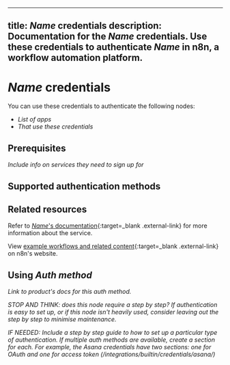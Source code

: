 <!--
# How to use this template

1. Make a new branch. If working on an internal ticket, include it at the start of the name. For example, DOC-123-feature-summary.
2. Create a new file, or find the file you want to edit, in integrations/builtin/credentials/. If creating a new file, the name should be the integration name.
3. Copy the template into the file (don't copy this comment).
4. Placeholder text is in _italic_ or between <>. Make sure to replace it! 
5. Before publishing, delete any comments.

Use the style guide: https://github.com/n8n-io/n8n-docs/wiki
You can find more info on working with the docs project in the README: https://github.com/n8n-io/n8n-docs/blob/main/README.md

-->

<!--
Set the meta title and meta description in the frontmatter
-->

---
title: _Name_ credentials
description: Documentation for the _Name_ credentials. Use these credentials to authenticate _Name_ in n8n, a workflow automation platform.
---

<!-- 
The title should be the name of the integration.
Match the brand name exactly. For example, GitHub NOT Github
-->
# _Name_ credentials

You can use these credentials to authenticate the following nodes:

* _List of apps_
* _That use these credentials_

## Prerequisites

_Include info on services they need to sign up for_

## Supported authentication methods

## Related resources

<!-- add a link to the service's documentation. This should usually go direct to the API credential docs -->
Refer to [_Name_'s documentation](){:target=_blank .external-link} for more information about the service.


<!-- If this is a credential-only node, add a link to the node page on n8n's website. For example: https://n8n.io/integrations/356-gmail/ -->
View [example workflows and related content](https://n8n.io/integrations/_Name_/){:target=_blank .external-link} on n8n's website.


## Using _Auth method_
	
_Link to product's docs for this auth method._
	
_STOP AND THINK: does this node require a step by step? If authentication is easy to set up, or if this node isn't heavily used, consider leaving out the step by step to minimise maintenance._

_IF NEEDED: Include a step by step guide to how to set up a particular type of authentication. If multiple auth methods are available, create a section for each. For example, the Asana credentials have two sections: one for OAuth and one for access token (/integrations/builtin/credentials/asana/)_

<!-- 
Add any other sections here. 
You should include: quirks, pain points, complex topics that trip people up
-->
